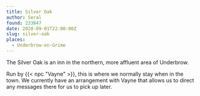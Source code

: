 ```yaml
---
title: Silver Oak
author: Seral
found: 233847
date: 2020-09-01T22:00:00Z
slug: silver-oak
places:
  - Underbrow-on-Grime
---
```


The Silver Oak is an inn in the northern, more affluent area of Underbrow.<!--more-->

Run by {{< npc "Vayne" >}}, this is where we normally stay when in the town. We currently have an arrangement with Vayne that allows us to direct any messages there for us to pick up later.

